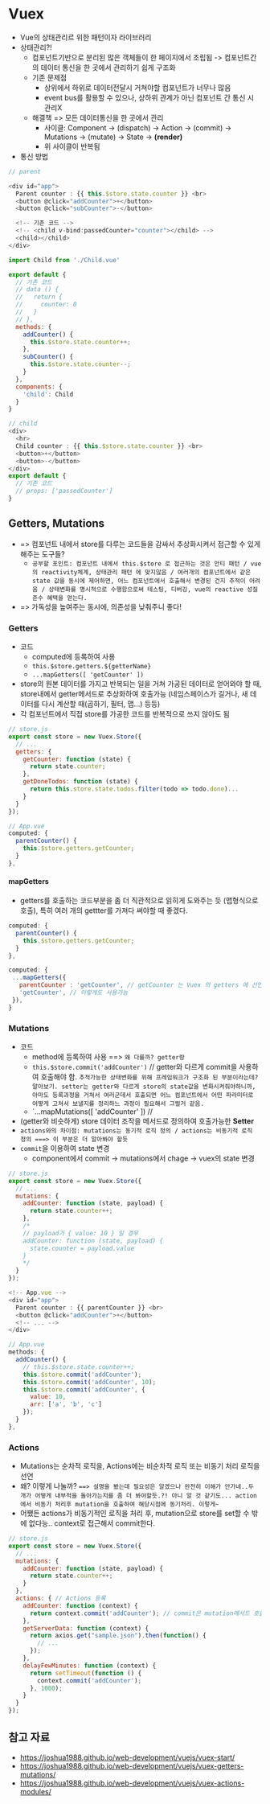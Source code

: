 # Vuex

* Vue의 상태관리르 위한 패턴이자 라이브러리
* 상태관리?!
  * 컴포넌트기반으로 분리된 많은 객체들이 한 페이지에서 조립됨 -> 컴포넌트간의 데이터 통신을 한 곳에서 관리하기 쉽게 구조화
  * 기존 문제점
    * 상위에서 하위로 데이터전달시 거쳐야할 컴포넌트가 너무나 많음
    * event bus를 활용할 수 있으나, 상하위 관계가 아닌 컴포넌트 간 통신 시 관리X
  * 해결책 => 모든 데이터통신을 한 곳에서 관리
    * 사이클: Component -> (dispatch) -> Action -> (commit) -> Mutations -> (mutate) -> State -> **(render)** 
    * 위 사이클이 반복됨
* 통신 방법
```javascript
// parent

<div id="app">
  Parent counter : {{ this.$store.state.counter }} <br>
  <button @click="addCounter">+</button>
  <button @click="subCounter">-</button>

  <!-- 기존 코드 -->
  <!-- <child v-bind:passedCounter="counter"></child> -->
  <child></child>
</div>

import Child from './Child.vue'

export default {
  // 기존 코드
  // data () {
  //   return {
  //     counter: 0
  //   }
  // },
  methods: {
    addCounter() {
      this.$store.state.counter++;
    },
    subCounter() {
      this.$store.state.counter--;
    }
  },
  components: {
    'child': Child
  }
}

// child
<div>
  <hr>
  Child counter : {{ this.$store.state.counter }} <br>
  <button>+</button>
  <button>-</button>
</div>
export default {
  // 기존 코드
  // props: ['passedCounter']
}
```

## Getters, Mutations
* => 컴포넌트 내에서 store를 다루는 코드들을 감싸서 추상화시켜서 접근할 수 있게 해주는 도구들?
  * `공부할 포인트: 컴포넌트 내에서 this.$store 로 접근하는 것은 안티 패턴 / vue의 reactivity체계, 상태관리 패턴 에 맞지않음 / 여러개의 컴포넌트에서 같은 state 값을 동시에 제어하면, 어느 컴포넌트에서 호출해서 변경된 건지 추적이 어려움 / 상태변화를 명시적으로 수행함으로써 테스팅, 디버깅, vue의 reactive 성질 준수 혜택을 얻는다.`
* => 가독성을 높여주는 동시에, 의존성을 낮춰주니 좋다!

### Getters
* 코드
  * computed에 등록하여 사용
  * `this.$store.getters.${getterName}`
  * `...mapGetters([ 'getCounter' ])`
* store의 원본 데이터를 가지고 반복되는 일을 거쳐 가공된 데이터로 얻어와야 할 때, store내에서 getter메서드로 추상화하여 호출가능 (네임스페이스가 길거나, 새 데이터를 다시 계산할 때(곱하기, 필터, 맵...) 등등)
* 각 컴포넌트에서 직접 store를 가공한 코드를 반복적으로 쓰지 않아도 됨

```javascript
// store.js
export const store = new Vuex.Store({
  // ...
  getters: {
    getCounter: function (state) {
      return state.counter;
    },
    getDoneTodos: function (state) {
      return this.store.state.todos.filter(todo => todo.done)...
    }
  }
});

// App.vue
computed: {
  parentCounter() {
    this.$store.getters.getCounter;
  }
},
```

#### mapGetters
  * getters를 호출하는 코드부분을 좀 더 직관적으로 읽히게 도와주는 듯 (맵형식으로 호출), 특히 여러 개의 gettter를 가져다 써야할 때 좋겠다.
```javascript
computed: {
  parentCounter() {
    this.$store.getters.getCounter;
  }
},

computed: {
 ...mapGetters({
   parentCounter : 'getCounter', // getCounter 는 Vuex 의 getters 에 선언된 속성 이름
   'getCounter', // 이렇게도 사용가능
 }),
}
```

### Mutations
* 코드
  * method에 등록하여 사용 ==> `왜 다를까? getter랑`
  * `this.$store.commit('addCounter')` // getter와 다르게 commit을 사용하여 호출해야 함. `추적가능한 상태변화를 위해 프레임워크가 구조화 된 부분이라는데? 알아보기. setter는 getter와 다르게 store의 state값을 변화시켜줘야하니까, 아마도 등록과정을 거쳐서 여러군데서 호출되면 어느 컴포넌트에서 어떤 파라미터로 어떻게 고쳐서 보낼지를 정리하느 과정이 필요해서 그럴거 같음.`
  * `...mapMutations([ 'addCounter' ]) // 
* (getter와 비슷하게) store 데이터 조작을 메서드로 정의하여 호출가능한 **Setter**
* `actions와의 차이점: mutations는 동기적 로직 정의 / actions는 비동기적 로직 정의 ===> 이 부분은 더 알아봐야 할듯`
* `commit`을 이용하여 state 변경
  * component에서 commit -> mutations에서 chage -> vuex의 state 변경

```javascript
// store.js
export const store = new Vuex.Store({
  // ...
  mutations: {
    addCounter: function (state, payload) {
      return state.counter++;
    },
    /*
    // payload가 { value: 10 } 일 경우
    addCounter: function (state, payload) {
      state.counter = payload.value
    }
    */
  }
});

<!-- App.vue -->
<div id="app">
  Parent counter : {{ parentCounter }} <br>
  <button @click="addCounter">+</button>
  <!-- ... -->
</div>

// App.vue
methods: {
  addCounter() {
    // this.$store.state.counter++;
    this.$store.commit('addCounter');
    this.$store.commit('addCounter', 10);
    this.$store.commit('addCounter', {
      value: 10,
      arr: ['a', 'b', 'c']
    });
  }
},

```

### Actions
* Mutations는 순차적 로직을, Actions에는 비순차적 로직 또는 비동기 처리 로직을 선언
* 왜? 이렇게 나눌까? `==> 설명을 봤는데 필요성은 알겠으나 완전히 이해가 안가네..두 개가 어떻게 내부적을 돌아가는지를 좀 더 봐야할듯.?! 아니 알 것 같기도... action에서 비동기 처리후 mutation을 호출하여 해당시점에 동기처리. 이렇게~`
* 어쨌든 actions가 비동기적인 로직을 처리 후, mutation으로 store를 set할 수 밖에 없다능.. context로 접근해서 commit한다.
```javascript
// store.js
export const store = new Vuex.Store({
  // ...
  mutations: {
    addCounter: function (state, payload) {
      return state.counter++;
    }
  },
  actions: { // Actions 등록
    addCounter: function (context) {
      return context.commit('addCounter'); // commit은 mutation메서드 호출방법임
    },
    getServerData: function (context) {
      return axios.get("sample.json").then(function() {
        // ...
      });
    },
    delayFewMinutes: function (context) {
      return setTimeout(function () {
        context.commit('addCounter');
      }, 1000);
    }
  }
});
```

## 참고 자료
* https://joshua1988.github.io/web-development/vuejs/vuex-start/
* https://joshua1988.github.io/web-development/vuejs/vuex-getters-mutations/
* https://joshua1988.github.io/web-development/vuejs/vuex-actions-modules/

